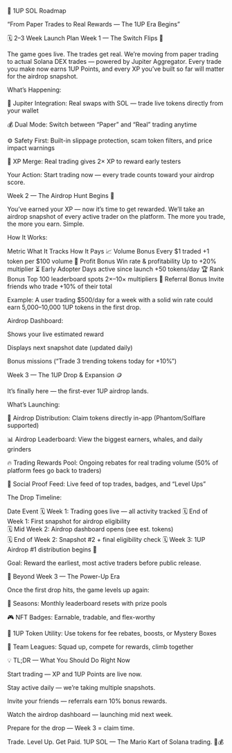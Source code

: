 🚀 1UP SOL Roadmap

“From Paper Trades to Real Rewards — The 1UP Era Begins”

🗓️ 2–3 Week Launch Plan
Week 1 — The Switch Flips 🔴

The game goes live. The trades get real.
We’re moving from paper trading to actual Solana DEX trades — powered by Jupiter Aggregator.
Every trade you make now earns 1UP Points, and every XP you’ve built so far will matter for the airdrop snapshot.

What’s Happening:

🔄 Jupiter Integration: Real swaps with SOL — trade live tokens directly from your wallet

💰 Dual Mode: Switch between “Paper” and “Real” trading anytime

⚙️ Safety First: Built-in slippage protection, scam token filters, and price impact warnings

🧠 XP Merge: Real trading gives 2× XP to reward early testers

Your Action:
Start trading now — every trade counts toward your airdrop score.

Week 2 — The Airdrop Hunt Begins 💎

You’ve earned your XP — now it’s time to get rewarded.
We’ll take an airdrop snapshot of every active trader on the platform.
The more you trade, the more you earn. Simple.

How It Works:

Metric	What It Tracks	How It Pays
📈 Volume Bonus	Every $1 traded	+1 token per $100 volume
💸 Profit Bonus	Win rate & profitability	Up to +20% multiplier
⏳ Early Adopter	Days active since launch	+50 tokens/day
🏆 Rank Bonus	Top 100 leaderboard spots	2×–10× multipliers
👥 Referral Bonus	Invite friends who trade	+10% of their total

Example:
A user trading $500/day for a week with a solid win rate could earn 5,000–10,000 1UP tokens in the first drop.

Airdrop Dashboard:

Shows your live estimated reward

Displays next snapshot date (updated daily)

Bonus missions (“Trade 3 trending tokens today for +10%”)

Week 3 — The 1UP Drop & Expansion 🪙

It’s finally here — the first-ever 1UP airdrop lands.

What’s Launching:

🎁 Airdrop Distribution: Claim tokens directly in-app (Phantom/Solflare supported)

📊 Airdrop Leaderboard: View the biggest earners, whales, and daily grinders

🔥 Trading Rewards Pool: Ongoing rebates for real trading volume (50% of platform fees go back to traders)

💬 Social Proof Feed: Live feed of top trades, badges, and “Level Ups”

The Drop Timeline:

Date	Event
🗓️ Week 1: Trading goes live — all activity tracked	
🗓️ End of Week 1: First snapshot for airdrop eligibility	
🗓️ Mid Week 2: Airdrop dashboard opens (see est. tokens)	
🗓️ End of Week 2: Snapshot #2 + final eligibility check	
🗓️ Week 3: 1UP Airdrop #1 distribution begins 🚀	

Goal: Reward the earliest, most active traders before public release.

🥇 Beyond Week 3 — The Power-Up Era

Once the first drop hits, the game levels up again:

💫 Seasons: Monthly leaderboard resets with prize pools

🎮 NFT Badges: Earnable, tradable, and flex-worthy

🔁 1UP Token Utility: Use tokens for fee rebates, boosts, or Mystery Boxes

👑 Team Leagues: Squad up, compete for rewards, climb together

💡 TL;DR — What You Should Do Right Now

Start trading — XP and 1UP Points are live now.

Stay active daily — we’re taking multiple snapshots.

Invite your friends — referrals earn 10% bonus rewards.

Watch the airdrop dashboard — launching mid next week.

Prepare for the drop — Week 3 = claim time.

Trade. Level Up. Get Paid.
1UP SOL — The Mario Kart of Solana trading. 🍄💰